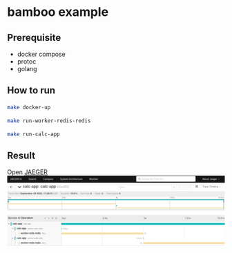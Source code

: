 # bamboo example

## Prerequisite

* docker compose
* protoc
* golang

## How to run

```bash
make docker-up
```

```bash
make run-worker-redis-redis
```

```bash
make run-calc-app
```

## Result
Open [JAEGER](http://localhost:16686/search)
![jaeger](jaeger.png "jaeger")
